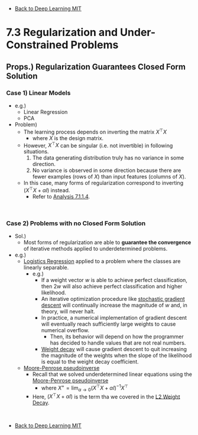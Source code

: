 * [Back to Deep Learning MIT](../../main.md)

# 7.3 Regularization and Under-Constrained Problems
## Props.) Regularization Guarantees Closed Form Solution
### Case 1) Linear Models
- e.g.)
  - Linear Regression
  - PCA
- Problem)
  - The learning process depends on inverting the matrix $`X^\top X`$
    - where $`X`$ is the design matrix.
  - However, $`X^\top X`$ can be singular (i.e. not invertible) in following situations.
    1. The data generating distribution truly has no variance in some direction.
    2. No variance is observed in some direction because there are fewer examples (rows of $`X`$) than input features (columns of $`X`$).
  - In this case, many forms of regularization correspond to inverting $`(X^\top X + \alpha I)`$ instead.
    - Refer to [Analysis 7.1.1.4](../01/note.md#analysis-7114-l2-regularization-in-linear-regression).

<br>

### Case 2) Problems with no Closed Form Solution
- Sol.)
  - Most forms of regularization are able to **guarantee the convergence** of iterative methods applied to underdetermined problems.
- e.g.)
  - [Logistics Regression](../../ch05/07/note.md#571-probabilistic-supervised-learning) applied to a problem where the classes are linearly separable.
    - e.g.)
      - If a weight vector $`w`$ is able to achieve perfect classification, then $`2w`$ will also achieve perfect classification and higher likelihood.
      - An iterative optimization procedure like [stochastic gradient descent](../../ch05/09/note.md#59-stochastic-gradient-descent) will continually increase the magnitude of $`w`$ and, in theory, will never halt.
      - In practice, a numerical implementation of gradient descent will eventually reach sufficiently large weights to cause numerical overflow.
        - Then, its behavior will depend on how the programmer has decided to handle values that are not real numbers.
      - [Weight decay](../01/note.md#711-l2-parameter-regularization-weight-decay) will cause gradient descent to quit increasing the magnitude of the weights when the slope of the likelihood is equal to the weight decay coefficient.
  - [Moore-Penrose pseudoinverse](../../ch02/09/note.md#concept-the-moore-penrose-pseudoinverse)
    - Recall that we solved underdetermined linear equations using the [Moore-Penrose pseudoinverse](../../ch02/09/note.md#concept-the-moore-penrose-pseudoinverse)
      - where $`\displaystyle X^+ = \lim_{\alpha\rightarrow0} \left( X^\top X + \alpha I \right)^{-1} X^\top`$
    - Here, $`(X^\top X + \alpha I)`$ is the term tha we covered in the [L2 Weight Decay](../01/note.md#analysis-7114-l2-regularization-in-linear-regression).






<br>

* [Back to Deep Learning MIT](../../main.md)